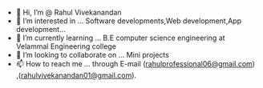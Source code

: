 - 👋 Hi, I’m @ Rahul Vivekanandan
- 👀 I’m interested in ...   Software developments,Web development,App development...
- 🌱 I’m currently learning ... B.E computer science engineering at Velammal Engineering college
- 💞️ I’m looking to collaborate on ... Mini projects
- 📫 How to reach me ... through E-mail (rahulprofessional06@gmail.com) ,(rahulvivekanandan01@gmail.com).

<!---
Rahul369-V/Rahul369-V is a ✨ special ✨ repository because its `README.md` (this file) appears on your GitHub profile.
You can click the Preview link to take a look at your changes.
--->
